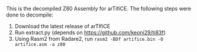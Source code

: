 This is the decompiled Z80 Assembly for arTifiCE. The following steps were done to decompile:
1. Download the latest release of arTIfiCE
2. Run extract.py (depends on https://github.com/keoni29/ti83f)
3. Using Rasm2 from Radare2, run `rasm2 -BDf artifice.bin -O artifice.asm -a z80`
